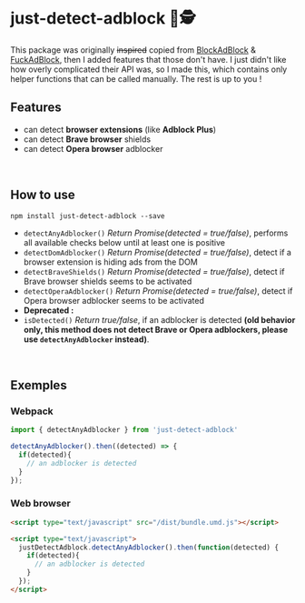 # just-detect-adblock :no_entry_sign::detective:
This package was originally ~~inspired~~ copied from [BlockAdBlock](https://github.com/sitexw/BlockAdBlock) & [FuckAdBlock](https://github.com/sitexw/FuckAdBlock), then I added features that those don't have. I just didn't like how overly complicated their API was, so I made this, which contains only helper functions that can be called manually. The rest is up to you !


## Features

- can detect **browser extensions** (like **Adblock Plus**)
- can detect **Brave browser** shields
- can detect **Opera browser** adblocker

<br>


## How to use

```
npm install just-detect-adblock --save
```

* `detectAnyAdblocker()` *Return Promise(detected = true/false)*, performs all available checks below until at least one is positive
* `detectDomAdblocker()` *Return Promise(detected = true/false)*, detect if a browser extension is hiding ads from the DOM
* `detectBraveShields()` *Return Promise(detected = true/false)*, detect if Brave browser shields seems to be activated
* `detectOperaAdblocker()` *Return Promise(detected = true/false)*, detect if Opera browser adblocker seems to be activated
* **Deprecated :**
* `isDetected()` *Return true/false*, if an adblocker is detected **(old behavior only, this method does not detect Brave or Opera adblockers, please use `detectAnyAdblocker` instead)**.

<br>

## Exemples

### Webpack
```javascript
import { detectAnyAdblocker } from 'just-detect-adblock'

detectAnyAdblocker().then((detected) => {
  if(detected){
    // an adblocker is detected
  }
});
```

### Web browser
```html
<script type="text/javascript" src="/dist/bundle.umd.js"></script>

<script type="text/javascript">
  justDetectAdblock.detectAnyAdblocker().then(function(detected) {
    if(detected){
      // an adblocker is detected
    }
  });
</script>
```
